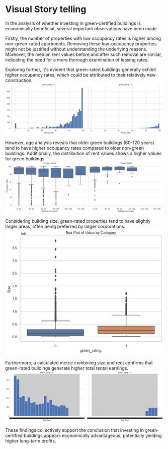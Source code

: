 # Visual Story telling

In the analysis of whether investing in green-certified buildings is economically beneficial, several important observations have been made.

Firstly, the number of properties with low occupancy rates is higher among non-green-rated apartments. Removing these low-occupancy properties might not be justified without understanding the underlying reasons. Moreover, the median rent values before and after such removal are similar, indicating the need for a more thorough examination of leasing rates.

Exploring further, it's evident that green-rated buildings generally exhibit higher occupancy rates, which could be attributed to their relatively new construction.
![Alt text](image.png)

However, age analysis reveals that older green buildings (60-120 years) tend to have higher occupancy rates compared to older non-green buildings. Additionally, the distribution of rent values shows a higher values for green buildings.
![Alt text](image-1.png)

Considering building size, green-rated properties tend to have slightly larger areas, often being preferred by larger corporations.
![Alt text](image-2.png)

Furthermore, a calculated metric combining size and rent confirms that green-rated buildings generate higher total rental earnings.
![Alt text](image-3.png)

These findings collectively support the conclusion that investing in green-certified buildings appears economically advantageous, potentially yielding higher long-term profits.

